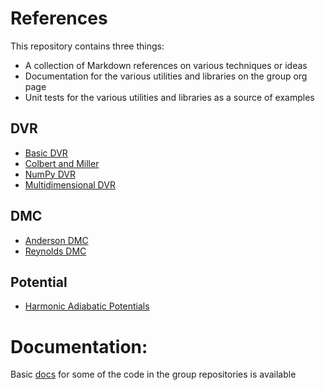 # References

This repository contains three things:
  - A collection of Markdown references on various techniques or ideas
  - Documentation for the various utilities and libraries on the group org page
  - Unit tests for the various utilities and libraries as a source of examples

## DVR
  - [Basic DVR](https://mccoygroup.github.io/References/Implementing%20DVR/Basic%20DVR.html)
  - [Colbert and Miller](https://mccoygroup.github.io/References/Implementing%20DVR/Colbert%20and%20Miller.html)
  - [NumPy DVR](https://mccoygroup.github.io/References/Implementing%20DVR/DVRWithNumpy.html)
  - [Multidimensional DVR](https://mccoygroup.github.io/References/Implementing%20DVR/MultidimensionalDVR.html)

## DMC
  - [Anderson DMC](https://mccoygroup.github.io/References/Implementing%20DMC/AndersonDMC.html)
  - [Reynolds DMC](https://mccoygroup.github.io/References/Implementing%20DMC/ReynoldsDMC.html)

## Potential
  - [Harmonic Adiabatic Potentials](https://mccoygroup.github.io/References/Adiabatic%20Potentials/Harmonic%20Adiabatic%20Potentials.html)


# Documentation:

  Basic [docs](docs) for some of the code in the group repositories is available
